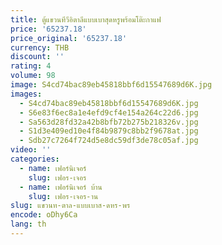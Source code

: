 ```yaml
---
title: ตู้แขวนทีวีอิตาลีแบบเบาสุดหรูพร้อมโต๊ะกาแฟ
price: '65237.18'
price_original: '65237.18'
currency: THB
discount: ''
rating: 4
volume: 98
image: S4cd74bac89eb45818bbf6d15547689d6K.jpg
images:
  - S4cd74bac89eb45818bbf6d15547689d6K.jpg
  - S6e83f6ec8a1e4efd9cf4e154a264c22d6.jpg
  - Sa563d28fd32a42b8bfb72b275b218326v.jpg
  - S1d3e409ed10e4f84b9879c8bb2f9678at.jpg
  - Sdb27c7264f724d5e8dc59df3de78c05af.jpg
video: ''
categories:
  - name: เฟอร์นิเจอร์
    slug: เฟอร-เจอร
  - name: เฟอร์นิเจอร์ บ้าน
    slug: เฟอร-เจอร-าน
slug: แขวนท-ตาล-แบบเบาส-ดหร-พร
encode: oDhy6Ca
lang: th
---
```

  